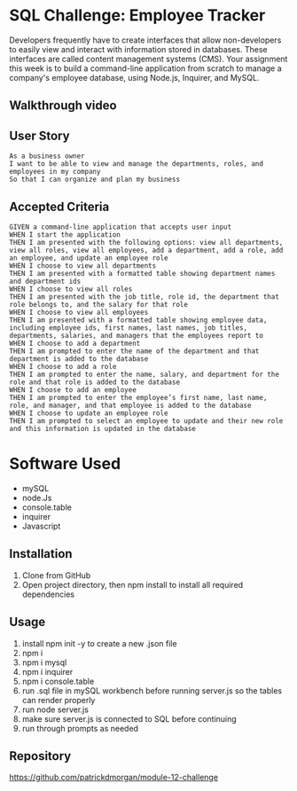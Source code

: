 # SQL Challenge: Employee Tracker

Developers frequently have to create interfaces that allow non-developers to easily view and interact with information stored in databases. These interfaces are called content management systems (CMS). Your assignment this week is to build a command-line application from scratch to manage a company's employee database, using Node.js, Inquirer, and MySQL.

## Walkthrough video

## User Story
```
As a business owner
I want to be able to view and manage the departments, roles, and employees in my company
So that I can organize and plan my business
```

## Accepted Criteria
```
GIVEN a command-line application that accepts user input
WHEN I start the application
THEN I am presented with the following options: view all departments, view all roles, view all employees, add a department, add a role, add an employee, and update an employee role
WHEN I choose to view all departments
THEN I am presented with a formatted table showing department names and department ids
WHEN I choose to view all roles
THEN I am presented with the job title, role id, the department that role belongs to, and the salary for that role
WHEN I choose to view all employees
THEN I am presented with a formatted table showing employee data, including employee ids, first names, last names, job titles, departments, salaries, and managers that the employees report to
WHEN I choose to add a department
THEN I am prompted to enter the name of the department and that department is added to the database
WHEN I choose to add a role
THEN I am prompted to enter the name, salary, and department for the role and that role is added to the database
WHEN I choose to add an employee
THEN I am prompted to enter the employee’s first name, last name, role, and manager, and that employee is added to the database
WHEN I choose to update an employee role
THEN I am prompted to select an employee to update and their new role and this information is updated in the database
```

# Software Used
- mySQL
- node.Js
- console.table
- inquirer
- Javascript

## Installation
1. Clone from GitHub
2. Open project directory, then npm install to install all required dependencies 

## Usage
1. install npm init -y to create a new .json file
2. npm i 
3. npm i mysql
4. npm i inquirer
5. npm i console.table
6. run .sql file in mySQL workbench before running server.js so the tables can render properly 
7. run node server.js
8. make sure server.js is connected to SQL before continuing
9. run through prompts as needed

## Repository
https://github.com/patrickdmorgan/module-12-challenge